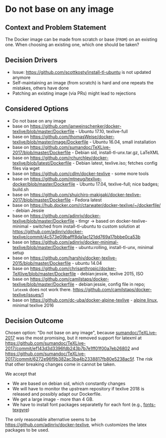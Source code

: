 # Do not base on any image

## Context and Problem Statement

The Docker image can be made from scratch or base (`FROM`) on an existing one.
When choosing an existing one, which one should be taken?

## Decision Drivers

* Issue: https://github.com/scottkosty/install-tl-ubuntu is not updated anymore
* Self-maintaining an image (from scratch) is hard and one repeats the mistakes, others have done
* Patching an existing image (via PRs) might lead to rejections

## Considered Options

* Do not base on any image
* base on https://github.com/janweinschenker/docker-texlive/blob/master/Dockerfile - Ubuntu 17.10, texlive-full
* base on https://github.com/thomasWeise/docker-texlive/blob/master/image/Dockerfile - Ubuntu 16.04, small installation
* base on https://github.com/sumandoc/TeXLive-2017/blob/master/Dockerfile - Debian sid, install-tl-unx.tar.gz, LaTeXML
* base on https://github.com/rchurchley/docker-texlive/blob/latest/Dockerfile - Debian latest, texlive.iso; fetches config files via wget
* base on https://github.com/cdlm/docker-texlive - some more tools
* base on https://github.com/mtneug/texlive-docker/blob/master/Dockerfile - Ubuntu 17.04, texlive-full; nice badges; build.sh
* base on https://github.com/shuichiro-makigaki/docker-texlive-2017/blob/master/Dockerfile - Fedora latest
* base on https://hub.docker.com/r/ctarwater/docker-texlive/~/dockerfile/ - debian Jessie
* base on https://github.com/adinriv/docker-texlive/blob/master/Dockerfile - tlmgr -> based on docker-texlive-minimal - switched from install-tl-ubuntu to custom solution at https://github.com/adinriv/docker-texlive/commit/4c573e09bafff8da1ac121dd769a17bbbe0ca53b
* base on https://github.com/adinriv/docker-minimal-texlive/blob/master/Dockerfile - ubuntu:rolling, install-tl-unx, minimal setup
* base on https://github.com/harshjv/docker-texlive-2015/blob/master/Dockerfile - ubuntu 14.04
* base on https://github.com/chrisanthropic/docker-TeXlive/blob/master/Dockerfile - debian:jessie, texlive 2015, ISO
* base on https://github.com/camilstaps/docker-texlive/blob/master/Dockerfile - debian:jessie, config file in repo; `latexmk` does not work there. https://github.com/camilstaps/docker-texlive/issues/1
* base on https://github.com/dc-uba/docker-alpine-texlive - [alpine linux](https://hub.docker.com/_/alpine/), minimal texlive 2016

## Decision Outcome

Chosen option: "Do not base on any image", because [sumandoc/TeXLive-2017](https://github.com/sumandoc/TeXLive-2017) was the most promising, but it removed support for latexml at https://github.com/sumandoc/TeXLive-2017/commit/ef143d3d3396fdb243b7b7e1ff01f00a7eb26802 and https://github.com/sumandoc/TeXLive-2017/commit/6272e96f9b382ac3ba4b2338817fb80e5238ac5f.
The risk that other breaking changes come in cannot be taken.

We accept that

* We are based on debian sid, which constantly changes
* We will have to monitor the upstream repository if texlive 2018 is released and possibly adapt our Dockerfile.
* We get a large image - more than 4 GB.
* We have to install font packages separatetly for each font (e.g., [fonts-texgyre](https://packages.debian.org/sid/fonts/fonts-texgyre))

The only reasonable alternative seems to be <https://github.com/adinriv/docker-texlive>, which customizes the latex packages to be used.
